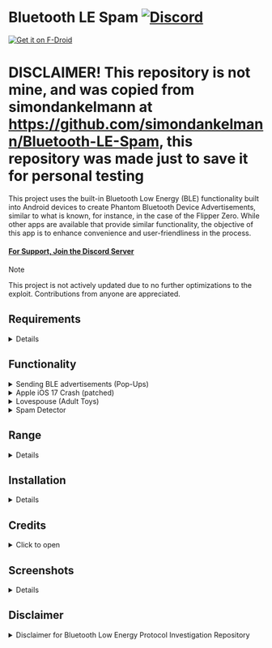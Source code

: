 # Bluetooth LE Spam [![Discord](https://img.shields.io/discord/1170266776731406386?label=Discord&link=https://discord.gg/x4e4Gma585)](https://discord.gg/x4e4Gma585)

[<img src="https://f-droid.org/badge/get-it-on.png"
alt="Get it on F-Droid"
height="80">](https://f-droid.org/packages/de.simon.dankelmann.bluetoothlespam/)

# **DISCLAIMER! This repository is not mine, and was copied from simondankelmann at https://github.com/simondankelmann/Bluetooth-LE-Spam, this repository was made just to save it for personal testing**

This project uses the built-in Bluetooth Low Energy (BLE) functionality built into Android devices
to create Phantom Bluetooth Device Advertisements, similar to what is known, for instance, in the case of the Flipper Zero.
While other apps are available that provide similar functionality, the objective of this app is to enhance convenience and user-friendliness in the process.

#### [For Support, Join the Discord Server](https://discord.gg/x4e4Gma585)

> [!NOTE]
> This project is not actively updated due to no further optimizations to the exploit.
> Contributions from anyone are appreciated.   

## Requirements

<details >
<summary>Details</summary>
<br>
- Android 8.0 (API level 26) or later <br>
 <br>
Tip: If you don't know your API level visit <a href="https://developer.android.com/tools/releases/platforms">SDK Platform release notes</a>. You also can view your Android version in the Info tab in settings.
 <br>
   <br>
- You can not run the app on IOS or PC (even with emulators/VM's)

</details>


## Functionality

<details >
<summary>Sending BLE advertisements (Pop-Ups)</summary>
<br>
This app can send BLE advertisements that mimic the usage of various services.
This can cause nearby devices that listen to such advertisements to show unwanted popup dialogs.

Supported services are:

- Apple (new device popups, various action modals)
- [Microsoft Swift Pair](https://learn.microsoft.com/en-us/windows-hardware/design/component-guidelines/bluetooth-swift-pair) (Windows Devices)
- Samsung Easy Setup

End of life services are:
- [Google Fast Pair](https://developers.google.com/nearby/fast-pair/landing-page) (Android devices) -- patched on modern devices
  
You can send BLE advertisements for all services or for selected targets only.

</details>

<details >
<summary>Apple iOS 17 Crash (patched)</summary>
<br>
With some modifications to the advertised BLE package, it is possible to trigger a reboot in various iOS 17 devices.
This causes the targeted iPhone to temporarily freeze for a few minutes before automatically restarting.

This is reported to be partially patched in iOS 17.2, and fully patched in iOS 18.

> Note:
> To achieve optimal results, it is recommended to set the advertising interval to a value between 20 and 100 milliseconds.
>Additionally, locking and unlocking the targeted iPhone can aid in the process.

</details>

<details >
<summary>Lovespouse (Adult Toys)</summary>
<br>
With these BLE advertisements, it is possible to enable and disable various adult toys that support the Lovespouse app.
Additionally, the "Denial of Pleasure" can be executed by selecting the Lovespouse Stops List and setting the repeat mode to Repeat List. More information on this topic can be found <a href="https://mandomat.github.io/2023-11-13-denial-of-pleasure/">here</a>.
</details>

<details >
<summary>Spam Detector</summary>
<br>
The Spam Detector tool allows you to detect nearby spammers, even on the lock screen.
It can identify spam from Flipper Zeros, our app, and various other software and scripts.
Once your device has detected spam, it will send you a notification, indicating whether it was sent by a Flipper Zero or another source.

  > NOTE:
> Location permission and background location access are required for this feature to work.
> These permissions are necessary because Android mandates them for Bluetooth scanning in the background.
> It's important to note that the app will NOT collect your location data.
</details>

## Range

<details >
<summary>Details</summary>
<br>
The range of Bluetooth Low Energy (BLE) can vary between devices.
Some may have a long range, while others may have a short range.

Android's Bluetooth Low Energy API allows apps to set the TX Power level and include it in the advertiser's payload.
However, it doesn't permit direct modification of the byte values actually transmitted in the payload.
This limitation affects the range of the Fast Pair functionality.
Receiving devices calculate the transmitter's proximity based on the actual received signal strength and the transmitted byte in the payload, which contains the TX Power level the transmitter used.

Devices like the Flipper Zero, however, have the capability to modify this byte, significantly extending their range.
</details>


## Installation

<details >
<summary>Details</summary>
<br>
You can get installable APK files from the <a href="https://github.com/simondankelmann/Bluetooth-LE-Spam/releases">Github Releases</a>
and from <a href="https://f-droid.org/packages/de.simon.dankelmann.bluetoothlespam/">F-Droid</a>.
You can clone the git repo and also build the app yourself.

If you are an end-user looking for a fully functional app, download the Release APK for optimal performance (simply go for this one).
If you are a developer or tester, opt for the Debug APK for testing and debugging purposes.
</details>

## Credits

<details >
<summary>Click to open</summary>
<br>
- <a href="https://www.mobile-hacker.com/author/boni11/">mh from mobile-hacker.com</a> for the <a href="https://www.mobile-hacker.com/2023/09/07/spoof-ios-devices-with-bluetooth-pairing-messages-using-android/">Article / Guideline</a> about using the nRF Connect App to Spoof iOS Devices  <br> 
- <a href="https://github.com/Willy-JL">Willy-JL</a>, <a href="https://github.com/ECTO-1A">ECTO-1A</a>, <a href="https://github.com/Spooks4576">Spooks4567</a> and <a href="https://github.com/Mr-Proxy-source">Mrproxy</a> for their contribution in the BLE Spam App on the Flipper Zero <br>  
- <a href="https://github.com/furiousMAC">FuriousMAC</a> and <a href="https://github.com/hexway">Hexway</a> for their prior researches <br>  
- <a href="https://mandomat.github.io/aboutme/">mandomat</a> for the research of <a href="https://mandomat.github.io/2023-11-13-denial-of-pleasure/">Denial of Pleasure</a><br>
- <a href="https://github.com/tutozz">tutozz</a> for the research of Easy Setup Buds in Android<br>
- <a href="https://github.com/K3YOMI">K3YOMI</a> for the spam detector idea <br>  
- <a href="https://www.tiktok.com/discover/glorious-gizmos">Glorious Gizmos</a> for making content and tutorials on our app <br>  
- And special thanks to anyone else who has been involved in prior research and publications related to this topic. <br>  
</details>

## Screenshots

<details>
<img src="fastlane/metadata/android/en-US/images/phoneScreenshots/1.png" width=300>
<img src="fastlane/metadata/android/en-US/images/phoneScreenshots/2.png" width=300>
<img src="fastlane/metadata/android/en-US/images/phoneScreenshots/3.png" width=300>
<img src="fastlane/metadata/android/en-US/images/phoneScreenshots/4.png" width=300>
</details>

## Disclaimer
<details >
<summary>Disclaimer for Bluetooth Low Energy Protocol Investigation Repository</summary>
<br>
This repository contains code for the investigation and experimentation of the Bluetooth Low Energy (BLE) protocol.
Please be aware of the following disclaimers before using or contributing to this repository:

1. Purpose: The code and information provided in this repository are intended for educational and research purposes and is just a proof of concept.
   It is not intended for any malicious or harmful activities.

2. Legal Compliance: Users are responsible for ensuring that their use of the code and information in this repository complies with all applicable laws and regulations, including those governing wireless communication and intellectual property rights.

3. No Warranty: The code and information provided in this repository are provided "as is" without any warranties, expressed or implied.
   The authors and contributors are not responsible for any consequences resulting from the use of this code.

4. Risks: Experimenting with BLE protocols can have potential security and privacy implications.
   Users should exercise caution and use this code responsibly, respecting the privacy and security of devices and systems.

5. Contribution Guidelines: If you contribute to this repository, ensure that your contributions comply with the project's goals and the repository's license.
   By contributing, you agree to license your contributions under the same license as this repository.

6. Support: This repository is not maintained for production use.
   The authors and contributors may not provide support or updates regularly.

By using and contributing to this repository, you agree to these disclaimers and guidelines.
If you do not agree, please refrain from using or contributing to this repository.

For any questions or concerns, please contact the repository maintainers on Discord or Github.
</details>
